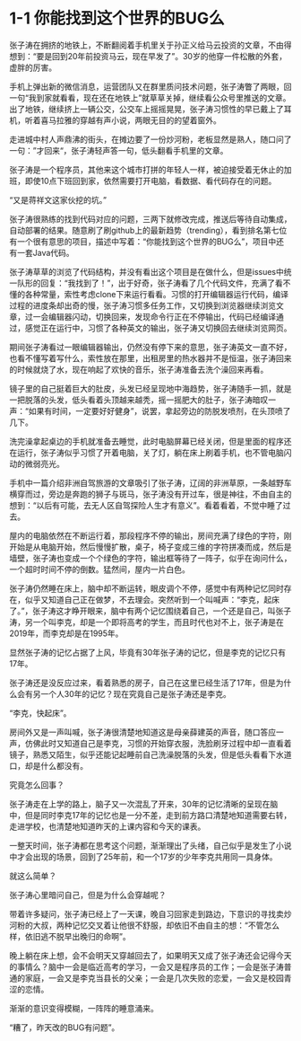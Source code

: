 # 1-1 你能找到这个世界的BUG么

张子涛在拥挤的地铁上，不断翻阅着手机里关于孙正义给马云投资的文章，不由得想到：“要是回到20年前投资马云，现在早发了”。30岁的他穿一件松散的外套，虚胖的厉害。

手机上弹出新的微信消息，运营团队又在群里质问技术问题，张子涛瞥了两眼，回一句“我到家就看看，现在还在地铁上”就草草关掉，继续看公众号里推送的文章。出了地铁，继续挤上一辆公交，公交车上摇摇晃晃，张子涛习惯性的早已戴上了耳机，听着喜马拉雅的穿越有声小说，两眼无目的的望着窗外。

走进城中村人声鼎沸的街头，在摊边要了一份炒河粉，老板显然是熟人，随口问了一句：”才回来“，张子涛轻声答一句，低头翻看手机里的文章。

张子涛是一个程序员，其他来这个城市打拼的年轻人一样，被迫接受着无休止的加班，即使10点下班回到家，依然需要打开电脑，看数据、看代码存在的问题。



“又是蒋祥文这家伙挖的坑。”

张子涛很熟练的找到代码对应的问题，三两下就修改完成，推送后等待自动集成，自动部署的结果。随意刷了刷github上的最新趋势（trending），看到排名第七位有一个很有意思的项目，描述中写着：“你能找到这个世界的BUG么”，项目中还有一套Java代码。

张子涛草草的浏览了代码结构，并没有看出这个项目是在做什么，但是issues中统一队形的回复：“我找到了！”，出于好奇，张子涛看了几个代码文件，充满了看不懂的各种常量，索性考虑clone下来运行看看。习惯的打开编辑器运行代码，编译过程的进度条却出奇的慢，张子涛习惯多任务工作，又切换到浏览器继续浏览文章，过一会编辑器闪动，切换回来，发现命令行正在不停输出，代码已经编译通过，感觉正在运行中，习惯了各种英文的输出，张子涛又切换回去继续浏览网页。

期间张子涛看过一眼编辑器输出，仍然没有停下来的意思，张子涛英文一直不好，也看不懂写着写什么，索性放在那里，出租房里的热水器并不是恒温，张子涛回来的时候就烧了水，现在响起了欢快的音乐，张子涛准备去洗个澡回来再看。



镜子里的自己挺着巨大的肚皮，头发已经呈现地中海趋势，张子涛随手一抓，就是一把脱落的头发，低头看着头顶越来越秃，摇一摇肥大的肚子，张子涛暗叹一声：“如果有时间，一定要好好健身”，说罢，拿起旁边的防脱发喷剂，在头顶喷了几下。

洗完澡拿起桌边的手机就准备去睡觉，此时电脑屏幕已经关闭，但是里面的程序还在运行，张子涛似乎习惯了开着电脑，关了灯，躺在床上刷着手机，也不管电脑闪动的微弱亮光。

手机中一篇介绍非洲自驾旅游的文章吸引了张子涛，辽阔的非洲草原，一条越野车横穿而过，旁边是奔跑的狮子与斑马，张子涛没有开过车，很是神往，不由自主的想到：“以后有可能，去无人区自驾探险人生才有意义”。看着看着，不觉中睡了过去。

屋内的电脑依然在不断运行着，那段程序不停的输出，房间充满了绿色的字符，刚开始是从电脑开始，然后慢慢扩散，桌子，椅子变成三维的字符拼凑而成，然后是墙壁，张子涛也变成一个个绿色的字符，输出框等待了一阵子，似乎在询问什么，一个超时时间不停的倒数。猛然间，屋内一片白色。



张子涛仍然睡在床上，脑中却不断运转，眼皮调个不停，感觉中有两种记忆同时存在，似乎又知道自己正在做梦，不去理会。突然听到一个叫喊声：“李克，起床了。”，张子涛这才睁开眼来，脑中有两个记忆围绕着自己，一个还是自己，叫张子涛，另一个叫李克，却是一个即将高考的学生，而且时代也对不上，张子涛是在2019年，而李克却是在1995年。

显然张子涛的记忆占据了上风，毕竟有30年张子涛的记忆，但是李克的记忆只有17年。

张子涛还是没反应过来，看着熟悉的房子，自己在这里已经生活了17年，但是为什么会有另一个人30年的记忆？现在究竟自己是张子涛还是李克。

“李克，快起床”。

房间外又是一声叫喊，张子涛很清楚地知道这是母亲薛建英的声音，随口答应一声，仿佛此时又知道自己是李克，习惯的开始穿衣服，洗脸刷牙过程中却一直看着镜子，熟悉又陌生，似乎还能记起睡前自己洗澡脱落的头发，但是低头看看下水道口，却是什么都没有。



究竟怎么回事？

张子涛走在上学的路上，脑子又一次混乱了开来，30年的记忆清晰的呈现在脑中，但是同时李克17年的记忆也是一分不差，走到前方路口清楚地知道需要右转，走进学校，也清楚地知道昨天的上课内容和今天的课表。

一整天时间，张子涛都在思考这个问题，渐渐理出了头绪，自己似乎是发生了小说中才会出现的场景，回到了25年前，和一个17岁的少年李克共用同一具身体。

就这么简单？

张子涛心里暗问自己，但是为什么会穿越呢？

带着许多疑问，张子涛已经上了一天课，晚自习回家走到路边，下意识的寻找卖炒河粉的大叔，两种记忆交叉着让他很不舒服，却依旧不由自主的想：“不管怎么样，依旧逃不脱早出晚归的命啊”。



晚上躺在床上想，会不会明天又穿越回去了，如果明天又成了张子涛还会记得今天的事情么？脑中一会是临近高考的学习，一会又是程序员的工作；一会是张子涛普通的家庭，一会又是李克当县长的父亲；一会是几次失败的恋爱，一会又是校园青涩的恋情。

渐渐的意识变得模糊，一阵阵的睡意涌来。

“糟了，昨天改的BUG有问题”。


